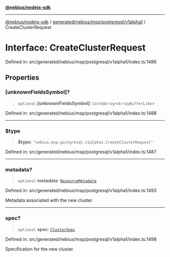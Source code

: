 [**@nebius/nodejs-sdk**](../../../../../../README.md)

---

[@nebius/nodejs-sdk](../../../../../../README.md) / [generated/nebius/msp/postgresql/v1alpha1](../README.md) / CreateClusterRequest

# Interface: CreateClusterRequest

Defined in: src/generated/nebius/msp/postgresql/v1alpha1/index.ts:1486

## Properties

### \[unknownFieldsSymbol\]?

> `optional` **\[unknownFieldsSymbol\]**: `Uint8Array`\<`ArrayBufferLike`\>

Defined in: src/generated/nebius/msp/postgresql/v1alpha1/index.ts:1488

---

### $type

> **$type**: `"nebius.msp.postgresql.v1alpha1.CreateClusterRequest"`

Defined in: src/generated/nebius/msp/postgresql/v1alpha1/index.ts:1487

---

### metadata?

> `optional` **metadata**: [`ResourceMetadata`](../../../../common/v1/interfaces/ResourceMetadata.md)

Defined in: src/generated/nebius/msp/postgresql/v1alpha1/index.ts:1493

Metadata associated with the new cluster.

---

### spec?

> `optional` **spec**: [`ClusterSpec`](ClusterSpec.md)

Defined in: src/generated/nebius/msp/postgresql/v1alpha1/index.ts:1498

Specification for the new cluster.
